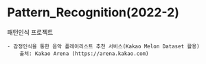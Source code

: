 # Pattern_Recognition(2022-2)

  패턴인식 프로젝트
  
    - 감정인식을 통한 음악 플레이리스트 추천 서비스(Kakao Melon Dataset 활용)
        출처: Kakao Arena (https://arena.kakao.com)

